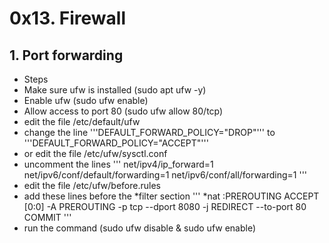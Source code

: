 # 0x13. Firewall

## 1. Port forwarding
- Steps
- Make sure ufw is installed (sudo apt ufw -y)
- Enable ufw (sudo ufw enable)
- Allow access to port 80 (sudo ufw allow 80/tcp)
- edit the file /etc/default/ufw
- change the line '''DEFAULT_FORWARD_POLICY="DROP"''' to '''DEFAULT_FORWARD_POLICY="ACCEPT"'''
- or edit the file /etc/ufw/sysctl.conf
- uncomment the lines
''' net/ipv4/ip_forward=1
net/ipv6/conf/default/forwarding=1
net/ipv6/conf/all/forwarding=1 '''
- edit the file /etc/ufw/before.rules
- add these lines before the *filter section
'''
*nat
:PREROUTING ACCEPT [0:0]
-A PREROUTING -p tcp --dport 8080 -j REDIRECT --to-port 80
COMMIT
'''
- run the command (sudo ufw disable & sudo ufw enable)
